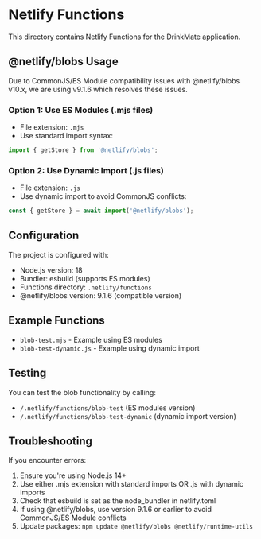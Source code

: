 # Netlify Functions

This directory contains Netlify Functions for the DrinkMate application.

## @netlify/blobs Usage

Due to CommonJS/ES Module compatibility issues with @netlify/blobs v10.x, we are using v9.1.6 which resolves these issues.

### Option 1: Use ES Modules (.mjs files)
- File extension: `.mjs`
- Use standard import syntax:
```javascript
import { getStore } from '@netlify/blobs';
```

### Option 2: Use Dynamic Import (.js files)
- File extension: `.js`
- Use dynamic import to avoid CommonJS conflicts:
```javascript
const { getStore } = await import('@netlify/blobs');
```

## Configuration

The project is configured with:
- Node.js version: 18
- Bundler: esbuild (supports ES modules)
- Functions directory: `.netlify/functions`
- @netlify/blobs version: 9.1.6 (compatible version)

## Example Functions

- `blob-test.mjs` - Example using ES modules
- `blob-test-dynamic.js` - Example using dynamic import

## Testing

You can test the blob functionality by calling:
- `/.netlify/functions/blob-test` (ES modules version)
- `/.netlify/functions/blob-test-dynamic` (dynamic import version)

## Troubleshooting

If you encounter errors:
1. Ensure you're using Node.js 14+
2. Use either .mjs extension with standard imports OR .js with dynamic imports
3. Check that esbuild is set as the node_bundler in netlify.toml
4. If using @netlify/blobs, use version 9.1.6 or earlier to avoid CommonJS/ES Module conflicts
5. Update packages: `npm update @netlify/blobs @netlify/runtime-utils`
